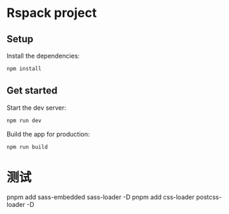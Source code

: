# Rspack project

## Setup

Install the dependencies:

```bash
npm install
```

## Get started

Start the dev server:

```bash
npm run dev
```

Build the app for production:

```bash
npm run build
```

# 测试

pnpm add sass-embedded sass-loader -D
pnpm add css-loader postcss-loader -D
